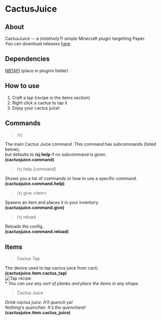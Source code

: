 # CactusJuice

## About

CactusJuice -- a _(relatively?)_ simple Minecraft plugin targetting Paper. \
You can download releases [here](https://github.com/luc1dIy/CactusJuice/releases/). \
[](https://i.imgur.com/OxAn6df.gif)

## Dependencies

[NBTAPI](https://www.spigotmc.org/resources/nbt-api.7939/) (place in plugins folder)

## How to use

1. Craft a tap (recipe in the items section)
2. Right click a cactus to tap it
3. Enjoy your cactus juice!

## Commands

>/cj

The main Cactus Juice command. This command has subcommands (listed below), \
but defaults to **/cj help** if no subcommand is given. \
**(cactusjuice.command)**

>/cj help \[command\]

Shows you a list of commands or how to use a specific command. \
**(cactusjuice.command.help)**

>/cj give \<item\>

Spawns an item and places it in your inventory. \
**(cactusjuice.command.give)**

>/cj reload

Reloads the config. \
**(cactusjuice.command.reload)**

## Items

>Cactus Tap

The device used to tap cactus juice from cacti. \
**(cactusjuice.item.cactus_tap)** \
![Tap recipe](https://i.imgur.com/TVTTiLo.png) \
\* *You can use any sort of planks and place the items in any shape.*

>Cactus Juice

*Drink cactus juice. It'll quench ya!* \
*Nothing's quenchier. It's the quenchiest!* \
**(cactusjuice.item.cactus_juice)**
